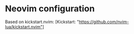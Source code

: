 # Neovim configuration

Based on kickstart.nvim: [Kickstart: "https://github.com/nvim-lua/kickstart.nvim"]
